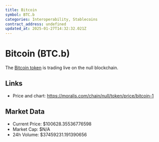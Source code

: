 ```yaml
---
title: Bitcoin
symbol: BTC.b
categories: Interoperability, Stablecoins
contract_address: undefined
updated_at: 2025-01-27T14:32:32.021Z
---
```


# Bitcoin (BTC.b)
The [Bitcoin token](https://moralis.com/chain/null/token/price/bitcoin-1) is trading live on the null blockchain.

## Links
- Price and chart: https://moralis.com/chain/null/token/price/bitcoin-1

## Market Data
- Current Price: $100628.35536776598
- Market Cap: $N/A
- 24h Volume: $37459231.191390656
